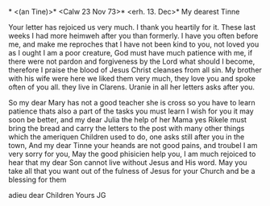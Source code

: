 <ad No XII.>* <(an Tine)>* <Calw 23 Nov 73>*
 <erh. 13. Dec>*
My dearest Tinne

Your letter has rejoiced us very much. I thank you heartily for it. These last weeks I had more heimweh after you than formerly. I have you often before me, and make me reproches that I have not been kind to you, not loved you as I ought I am a poor creature, God must have much patience with me, if there were not pardon and forgiveness by the Lord what should I become, therefore I praise the blood of Jesus Christ cleanses from all sin. 
My brother with his wife were here we liked them very much, they love you and spoke often of you all. they live in Clarens. Uranie in all her letters asks after you.

So my dear Mary has not a good teacher she is cross so you have to learn patience thats also a part of the tasks you must learn I wish for you it may soon be better, and my dear Julia the help of her Mama yes Rikele must bring the bread and carry the letters to the post with many other things which the ameriquen Children used to do, one asks still after you in the town, And my dear Tinne your heands are not good pains, and troubel I am very sorry for you, May the good phisicien help you, I am much rejoiced to hear that my dear Son cannot live without Jesus and His word. May you take all that you want out of the fulness of Jesus for your Church and be a blessing for them

adieu dear Children
 Yours JG

